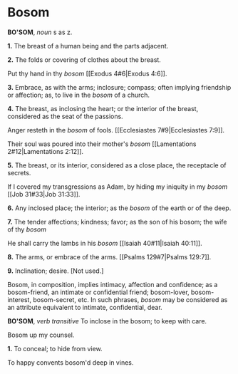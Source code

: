 # Bosom

**BO'SOM**, _noun_ s as z.

**1.** The breast of a human being and the parts adjacent.

**2.** The folds or covering of clothes about the breast.

Put thy hand in thy _bosom_ [[Exodus 4#6|Exodus 4:6]].

**3.** Embrace, as with the arms; inclosure; compass; often implying friendship or affection; as, to live in the _bosom_ of a church.

**4.** The breast, as inclosing the heart; or the interior of the breast, considered as the seat of the passions.

Anger resteth in the _bosom_ of fools. [[Ecclesiastes 7#9|Ecclesiastes 7:9]].

Their soul was poured into their mother's _bosom_ [[Lamentations 2#12|Lamentations 2:12]].

**5.** The breast, or its interior, considered as a close place, the receptacle of secrets.

If I covered my transgressions as Adam, by hiding my iniquity in my _bosom_ [[Job 31#33|Job 31:33]].

**6.** Any inclosed place; the interior; as the _bosom_ of the earth or of the deep.

**7.** The tender affections; kindness; favor; as the son of his bosom; the wife of thy _bosom_

He shall carry the lambs in his _bosom_ [[Isaiah 40#11|Isaiah 40:11]].

**8.** The arms, or embrace of the arms. [[Psalms 129#7|Psalms 129:7]].

**9.** Inclination; desire. \[Not used.\]

Bosom, in composition, implies intimacy, affection and confidence; as a bosom-friend, an intimate or confidential friend; bosom-lover, bosom-interest, bosom-secret, etc. In such phrases, _bosom_ may be considered as an attribute equivalent to intimate, confidential, dear.

**BO'SOM**, _verb transitive_ To inclose in the bosom; to keep with care.

Bosom up my counsel.

**1.** To conceal; to hide from view.

To happy convents bosom'd deep in vines.